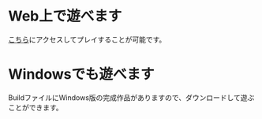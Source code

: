 # Web上で遊べます
[こちら](https://kitamikado22.github.io/manfall-webgl/ "MANFALL")にアクセスしてプレイすることが可能です。

# Windowsでも遊べます
BuildファイルにWindows版の完成作品がありますので、ダウンロードして遊ぶことができます。
